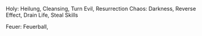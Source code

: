 
Holy: Heilung, Cleansing, Turn Evil, Resurrection
Chaos: Darkness, Reverse Effect, Drain Life, Steal Skills

Feuer: Feuerball, 